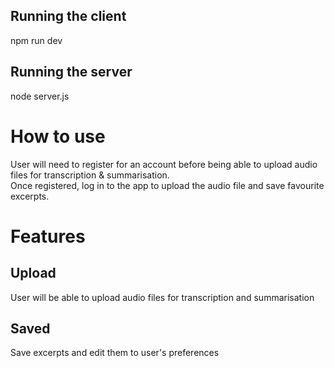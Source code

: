 ## Running the client
npm run dev

## Running the server
node server.js 

# How to use
User will need to register for an account before being able to upload audio files for transcription & summarisation.  
Once registered, log in to the app to upload the audio file and save favourite excerpts.  

# Features
## Upload
User will be able to upload audio files for transcription and summarisation 


## Saved
Save excerpts and edit them to user's preferences
